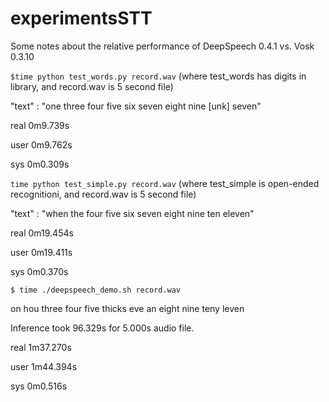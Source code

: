 # experimentsSTT

Some notes about the relative performance of DeepSpeech 0.4.1 vs. Vosk 0.3.10


`$time python test_words.py record.wav` (where test_words has digits in library, and record.wav is 5 second file)

"text" : "one three four five six seven eight nine [unk] seven"

real	0m9.739s

user	0m9.762s

sys	0m0.309s

`time python test_simple.py record.wav` (where test_simple is open-ended recognitioni, and record.wav is 5 second file)

"text" : "when the four five six seven eight nine ten eleven"

real	0m19.454s

user	0m19.411s

sys	0m0.370s


`$ time ./deepspeech_demo.sh record.wav`

on hou three four five thicks eve an eight nine teny leven

Inference took 96.329s for 5.000s audio file.

real	1m37.270s

user	1m44.394s



sys	0m0.516s
